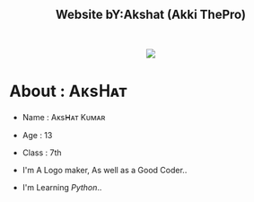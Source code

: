 <h2 align="center"><b>Website bY:Akshat (Akki ThePro)</b></h2>
<br>
<p align="center"><a href="https://github.com/Akshat7678/xkshat.github.io"><img src="https://telegra.ph/file/889b424d79978a10cc68c.jpg"></a></p> 
</p>

# About : Aᴋsᕼᴀᴛ

- Name  : Aᴋsᕼᴀᴛ Kᴜᴍᴀʀ
- Age   : 13
- Class : 7th

- I'm A Logo maker, As well as a Good Coder..
- I'm Learning *Python*..
